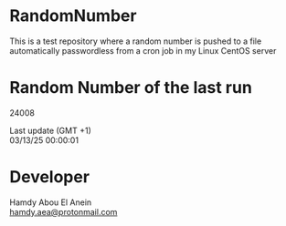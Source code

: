 # RandomNumber    
This is a test repository where a random number is pushed to a file automatically passwordless from a cron job in my Linux CentOS server    
# Random Number of the last run   
24008
      
Last update (GMT +1)    
03/13/25 00:00:01
# Developer    
Hamdy Abou El Anein   
hamdy.aea@protonmail.com
